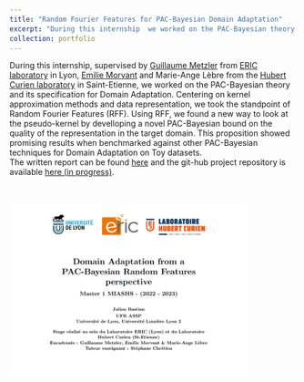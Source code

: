 ```yaml
---
title: "Random Fourier Features for PAC-Bayesian Domain Adaptation"
excerpt: "During this internship  we worked on the PAC-Bayesian theory and its specification for Domain Adaptation. We develloped a novel PAC-Bayesian bound on data representation suitable for a Domain Adaptation task. <br/>  <br/>"
collection: portfolio
---
```

During this internship, supervised by [Guillaume Metzler](https://guillaumemetzler.github.io/) from [ERIC laboratory](https://eric.msh-lse.fr/) in Lyon, [Emilie Morvant](https://emorvant.github.io/) and Marie-Ange Lèbre from the [Hubert Curien laboratory](https://laboratoirehubertcurien.univ-st-etienne.fr/en/the-lab/edito.html) in Saint-Etienne, we worked on the PAC-Bayesian theory and its specification for Domain Adaptation. Centering on kernel approximation methods and data representation, we took the standpoint of Random Fourier Features (RFF). Using RFF, we found a new way to look at the pseudo-kernel by develloping a novel PAC-Bayesian bound on the quality of the representation in the target domain. This proposition showed promising results when benchmarked against other PAC-Bayesian techniques for Domain Adaptation on Toy datasets.
<br/>
The written report can be found [here](https://julienbastian.github.io/files/Domain%20Adaptation%20from%20a%20PAC-Bayesian%20Random%20Features%20perspective.pdf) and the git-hub project repository is available [here (in progress)](https://github.com/JulienBastian/Stage-Julien).
<br/>

[<br/> <br/> <img src='/images/fiche_stage_PBDA.png'
              height=300px>](https://julienbastian.github.io/files/Domain%20Adaptation%20from%20a%20PAC-Bayesian%20Random%20Features%20perspective.pdf)
              

